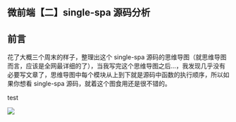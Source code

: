 ## 微前端【二】single-spa 源码分析

## 前言
花了大概三个周末的样子，整理出这个 single-spa 源码的思维导图（就思维导图而言，应该是全网最详细的了），当我写完这个思维导图之后...，我发现几乎没有必要写文章了，思维导图中每个模块从上到下就是源码中函数的执行顺序，所以如果你想看 single-spa 源码，就着这个图食用还是很不错的。


test

![](/images/微前端/single-spa.png)